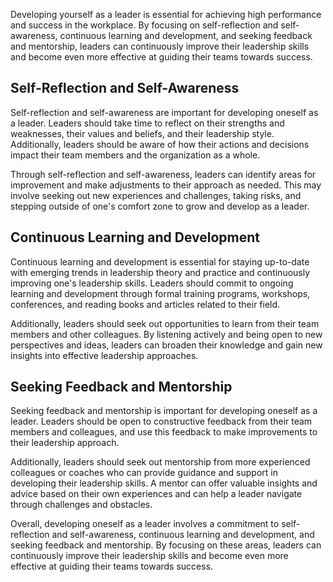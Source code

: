 
Developing yourself as a leader is essential for achieving high performance and success in the workplace. By focusing on self-reflection and self-awareness, continuous learning and development, and seeking feedback and mentorship, leaders can continuously improve their leadership skills and become even more effective at guiding their teams towards success.

Self-Reflection and Self-Awareness
----------------------------------

Self-reflection and self-awareness are important for developing oneself as a leader. Leaders should take time to reflect on their strengths and weaknesses, their values and beliefs, and their leadership style. Additionally, leaders should be aware of how their actions and decisions impact their team members and the organization as a whole.

Through self-reflection and self-awareness, leaders can identify areas for improvement and make adjustments to their approach as needed. This may involve seeking out new experiences and challenges, taking risks, and stepping outside of one's comfort zone to grow and develop as a leader.

Continuous Learning and Development
-----------------------------------

Continuous learning and development is essential for staying up-to-date with emerging trends in leadership theory and practice and continuously improving one's leadership skills. Leaders should commit to ongoing learning and development through formal training programs, workshops, conferences, and reading books and articles related to their field.

Additionally, leaders should seek out opportunities to learn from their team members and other colleagues. By listening actively and being open to new perspectives and ideas, leaders can broaden their knowledge and gain new insights into effective leadership approaches.

Seeking Feedback and Mentorship
-------------------------------

Seeking feedback and mentorship is important for developing oneself as a leader. Leaders should be open to constructive feedback from their team members and colleagues, and use this feedback to make improvements to their leadership approach.

Additionally, leaders should seek out mentorship from more experienced colleagues or coaches who can provide guidance and support in developing their leadership skills. A mentor can offer valuable insights and advice based on their own experiences and can help a leader navigate through challenges and obstacles.

Overall, developing oneself as a leader involves a commitment to self-reflection and self-awareness, continuous learning and development, and seeking feedback and mentorship. By focusing on these areas, leaders can continuously improve their leadership skills and become even more effective at guiding their teams towards success.
